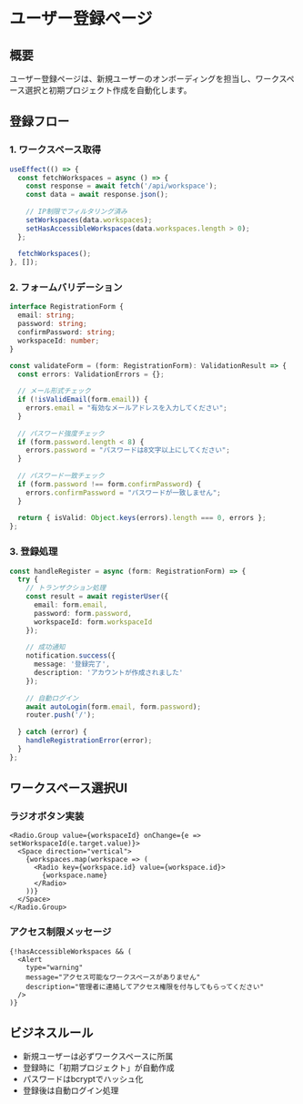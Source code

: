 # ユーザー登録ページ

## 概要
ユーザー登録ページは、新規ユーザーのオンボーディングを担当し、ワークスペース選択と初期プロジェクト作成を自動化します。

## 登録フロー

### 1. ワークスペース取得
```typescript
useEffect(() => {
  const fetchWorkspaces = async () => {
    const response = await fetch('/api/workspace');
    const data = await response.json();
    
    // IP制限でフィルタリング済み
    setWorkspaces(data.workspaces);
    setHasAccessibleWorkspaces(data.workspaces.length > 0);
  };
  
  fetchWorkspaces();
}, []);
```

### 2. フォームバリデーション
```typescript
interface RegistrationForm {
  email: string;
  password: string;
  confirmPassword: string;
  workspaceId: number;
}

const validateForm = (form: RegistrationForm): ValidationResult => {
  const errors: ValidationErrors = {};
  
  // メール形式チェック
  if (!isValidEmail(form.email)) {
    errors.email = "有効なメールアドレスを入力してください";
  }
  
  // パスワード強度チェック
  if (form.password.length < 8) {
    errors.password = "パスワードは8文字以上にしてください";
  }
  
  // パスワード一致チェック
  if (form.password !== form.confirmPassword) {
    errors.confirmPassword = "パスワードが一致しません";
  }
  
  return { isValid: Object.keys(errors).length === 0, errors };
};
```

### 3. 登録処理
```typescript
const handleRegister = async (form: RegistrationForm) => {
  try {
    // トランザクション処理
    const result = await registerUser({
      email: form.email,
      password: form.password,
      workspaceId: form.workspaceId
    });
    
    // 成功通知
    notification.success({
      message: '登録完了',
      description: 'アカウントが作成されました'
    });
    
    // 自動ログイン
    await autoLogin(form.email, form.password);
    router.push('/');
    
  } catch (error) {
    handleRegistrationError(error);
  }
};
```

## ワークスペース選択UI

### ラジオボタン実装
```tsx
<Radio.Group value={workspaceId} onChange={e => setWorkspaceId(e.target.value)}>
  <Space direction="vertical">
    {workspaces.map(workspace => (
      <Radio key={workspace.id} value={workspace.id}>
        {workspace.name}
      </Radio>
    ))}
  </Space>
</Radio.Group>
```

### アクセス制限メッセージ
```tsx
{!hasAccessibleWorkspaces && (
  <Alert
    type="warning"
    message="アクセス可能なワークスペースがありません"
    description="管理者に連絡してアクセス権限を付与してもらってください"
  />
)}
```

## ビジネスルール
- 新規ユーザーは必ずワークスペースに所属
- 登録時に「初期プロジェクト」が自動作成
- パスワードはbcryptでハッシュ化
- 登録後は自動ログイン処理